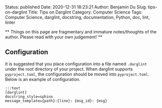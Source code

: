 Status: published
Date: 2020-12-31 18:23:21
Author: Benjamin Du
Slug: tips-on-darglint
Title: Tips on Darglint
Category: Computer Science
Tags: Computer Science, darglint, docstring, documentation, Python, doc, lint, linter

**
Things on this page are fragmentary and immature notes/thoughts of the author.
Please read with your own judgement!
**


## Configuration 

It is suggested that you place configuration into a file named `.darglint` 
under the root directory of your project.
When darglint supports `pyproject.toml`, 
the configuration should be moved into `pyproject.toml`.
Below is an example of configuration.

    :::text
    [darglint]
    docstring_style=sphinx
    message_template={path}:{line}: {msg_id}: {msg}

